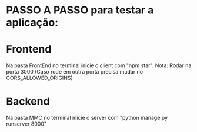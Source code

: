 # PASSO A PASSO para testar a aplicação:

# Frontend

Na pasta FrontEnd no terminal inicie o client com "npm star".
Nota: Rodar na porta 3000 (Caso rode em outra porta precisa mudar no CORS_ALLOWED_ORIGINS)

# Backend
Na pasta MMC no terminal inicie o server com "python manage.py runserver 8000"